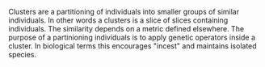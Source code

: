 Clusters are a partitioning of individuals into smaller groups of similar individuals. In other words a clusters is a slice of slices containing individuals. The similarity depends on a metric defined elsewhere. The purpose of a partinioning individuals is to apply genetic operators inside a cluster. In biological terms this encourages "incest" and maintains isolated species.
